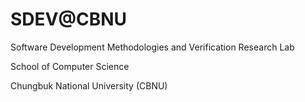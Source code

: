 
SDEV@CBNU
========

Software Development Methodologies and Verification Research Lab

School of Computer Science

Chungbuk National University (CBNU)
